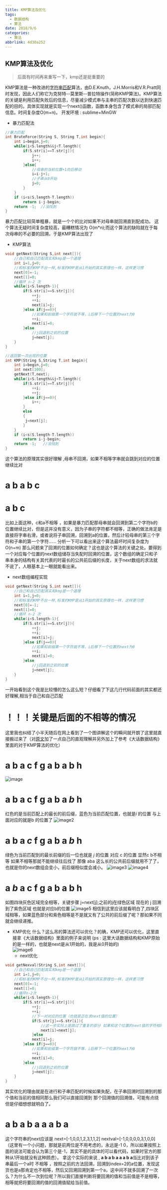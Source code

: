 ```yaml
---
title: KMP算法及优化
tags:
  - 数据结构
  - 算法
date: 2018/9/6
categories:
  - 算法
abbrlink: 4d30a252
---
```

## KMP算法及优化
> 后面有时间再来重写一下，kmp还是挺重要的

KMP算法是一种改进的[字符串匹配](https://baike.so.com/doc/9018958-9348545.html)算法，由D.E.Knuth，J.H.Morris和V.R.Pratt同时发现，因此人们称它为克努特--莫里斯--普拉特操作(简称KMP算法)。KMP算法的关键是利用匹配失败后的信息，尽量减少模式串与主串的匹配次数以达到快速匹配的目的。具体实现就是实现一个next()函数，函数本身包含了模式串的局部匹配信息。时间复杂度O(m+n)。
 开发环境   : sublime+MinGW 

- 暴力匹配法

```c
//暴力匹配   
int BruteForce(String S, String T,int begin){ 
	int i=begin,j=0;
	while(i<S.length&&j<T.length){
		if(S.str[i]==T.str[j]){
			j++;
			i++;
		}else{
			//母串的当前位置+1向后移动
			i=i-j+1;
			//子串从0开始
			j=0;
		}
	}
	if (i<s(S.length-T.length))
		return i-j-begin;
	return -1;  //没找到
}
```
暴力匹配比较简单粗暴，就是一个个的比对如果不对母串就回溯直到配成功。
这个算法无疑时间复杂度较高，最糟糕情况为 O(m*n);而这个算法的缺陷就在于每次母串的不必要的回溯，于是KMP算法出现了
- KMP算法

```c
void getNext(String S,int next[]){
	//自己和自己匹配其实和kmp是一个道理
	int i=1,j=0;
	//和标准的KMP不台一样,标准的KMP是从1开始的其实原理也一样，这样更习惯
	next[0]=-1;
	next[1]=0;
	//循环 n-2 次
	while(i<S.length-1){
		if(S.str[i]==S.str[j]){
			++j;
			++i;
			next[i]=j;
		}else if(j==0){
			//如果和前缀第一个字符就不等，i后移下一个位置的next为0
			++i;
			next[i]=0;
		}else
		    //j回退到之前的位置
			j=next[j];
	}
} 

//返回第一次出现的位置
int KMP(String S,String T,int begin){
	int i=begin,j=0;
	int next[100];
	getNext(T,next);
	while(i<S.length&&j<T.length){
		if(S.str[i]==T.str[j]){
			++i;
			++j;
		}else if(j==0){
			i++;
		}
		else
		{
		 j=next[j];
		}
	}
	if (i<s(S.length-T.length))
		return i-j-begin;
	return -1;   //没找到
}
```
这个算法的原理其实很好理解 ,母串不回溯，如果不相等字串就会跳到对应的位置继续比对
 # a b a b c
 # a b c
比如上面这种，c和a不相等 ，如果是暴力匹配那母串就会回溯到第二个字符b的位置继续比对，但是这并没有意义，因为子串的字符都不相等，正确的做法肯定是直接将字串右滑，或者说将子串回溯，回溯到a的位置，然后计较母串的第三个字符和子串的第一个字符...... 分析一下可以看出来这个算法最坏时间复杂度为O(n+m)
那么问题来了回溯的位置如何确定？这也是这个算法的关键之处。要得到一个对应每个位置的next数组储存当失配时回溯的位置，这个数组的确定只和子串本身的结构有关其代表的时最长的公共前后缀的长度，关于next数组的求法就不说了，人眼基本上一眼就能看出来。
- next数组编程实现

```c
void getNext(String S,int next[]){
	//自己和自己匹配其实和kmp是一个道理
	int i=1,j=0;
	//和标准的KMP不台一样,标准的KMP是从1开始的其实原理也一样，这样更习惯
	next[0]=-1;
	next[1]=0;
	//循环 n-2 次
	while(i<S.length-1){
		if(S.str[i]==S.str[j]){
			++j;
			++i;
			next[i]=j;
		}else if(j==0){
			//如果和前缀第一个字符就不等，i后移下一个位置的next为0
			++i;
			next[i]=0;
		}else
		    //j回退到之前的位置
			j=next[j];
	}
} 
```
一开始看到这个我是比较懵的怎么这么短？仔细看了下这几行代码前面的其实都还好理解,相当于自己和自己匹配
# ！！！关键是后面的不相等的情况
这里我也纠结了小半天随后在网上看到了一个图讲解这个的瞬间就开朗了这里就直接搬过来了（对[原文](https://blog.csdn.net/qq_30974369/article/details/74276186)加了一点自己的直观理解并另外加上了参考《大话数据结构》里面的对于KMP算法的优化）
#  a b  a  c  f  g a  b a b h
![image](https://p1.cdn.img9.top/ipfs/QmQLpe9fWukFT9is6XnAmmAyBdTCVYSeV6oj7mn5yGVsy8?1.png)
# **a b  a**  c  f  g **a  b a** *b*  h
红色的是当前匹配上的最长的前后缀，蓝色为当前匹配位置，也就是*i* 的位置 与上面对应的就是b 的位置了
![image2](https://p3.cdn.img9.top/ipfs/QmaFp1PaEY5Ednc4wUdLatsuJ7e4fibKv7jXwroGGb8rXN?3.png)
# **a b  a**  *c*  f  g **a  b  a** *b*  h
绿色为当前匹配到的最长前缀的后一位也就是 *j*  的位置 对应 c 的位置
显然c b不相等  如果不相等那就不能继续往后找了 那像 aba 这么长的公共前后缀就用不了了，也就是你的next数组会变小，前后缀相似度会减小。
![image3](https://p1.cdn.img9.top/ipfs/QmURa6y33pwvpWjoBZ6eSiyZzraBd9QPWSBF13gq2xdPnT?1.png)
![image4](https://p2.cdn.img9.top/ipfs/QmVfW9VQ2JYhNigxskotFVRtgAYcEhksBBEKzSztKn3p9b?2.png)
# **a**  *b*  **a**  c  f  g  **a**  b  **a** b  h
如图四块灰色区域完全相等，关键步骤 j=next[j];之前的j在绿色区域 现在的 j 回溯到了紫色区域 也就是对应b的位置
![image5](https://p1.cdn.img9.top/ipfs/QmYo2cscPKdCL9tGGn2frfrn6p4WuGXuma6W6yQSEw4bdx?1.png)
相信到这里应该就看明白了,四块区域相等，如果蓝色部分和紫色相等是不是就又有了公共的前后缀了呢？那如果不同就会继续递推。
- KMP优化
  什么？这么吊的算法还可以优化？的确，KMP还可以优化，这里直接拿《大话数据结构》里面的例子来说明 (ps : 这里大话数据结构和KMP原始的是一样的，也就是next是从1开始的，我是从0开始的)     
![image6](https://p0.cdn.img9.top/ipfs/QmSum26wHswwEgRmR79oM75o8afbAMCy2ZMQcremrXpfka?0.png)    
  - next优化

```c
void getNexval(String S,int next[]){
	//自己和自己匹配其实和kmp是一个道理
	int i=1,j=0;
	//和标准的KMP不台一样,标准的KMP是从1开始的其实原理也一样，这样更习惯
	next[0]=-1;
	next[1]=0;
	//循环n-2次
	while(i<S.length-1){
		if(S.str[i]==S.str[j]){
			++j;
			++i;
			//下一对对应的位置（也就是正在求next值的位置）
			if(S.str[j]==S.str[i]){
				//这一步实际上是跳过了重复的部分 如果和这个位置的next值的字符相同就可以将这个位置的next字符设置为next位置字符的next值
				next[i]=next[j];
			}else
			next[i]=j;
		}else if(j==0){
			//如果和前缀第一个字符就不等，i后移下一个位置的next为0
			++i;
			next[i]=0;
		}else
		    //j回退到之前的位置
			j=next[j];
	}
} 
```
其实优化的理由就是在进行和子串匹配的时候如果失配，在子串回溯时回溯到的那个值和当前的值相同那么我们可以直接回溯到 那个回溯值的回溯值，可能有点绕但是仔细想想就明白了。
 # **a b a b a a a b a**
这个字符串的next应该是 next=[-1,0,0,1,2,3,1,1,2] 
nextval=[-1,0,0,0,0,3,1,0,0] （这里有一个小问题，那就是前两位是不用考虑的，永远是-1 0，所以如果按照上面的说法可能会认为第三个是-1，其实不是的具体的可以看代码，如果时官方的那种从1开始就没有这种顾虑）。
拿这个实际的来说 ,  **a b a b a a a b a**当比对到该子串最后一个a时 不相等 ，按照之前的方法回溯，回溯到index=2的a位置，发现这货也是a那肯定也不相等，然后又回溯回溯到第一个a，这中间不就多回溯了一次么？为什么不一次到位呢？所以我们直接判断将要回溯的值和当前值是不是相等，相等就把将要回溯的值的回溯值赋给当前值。



